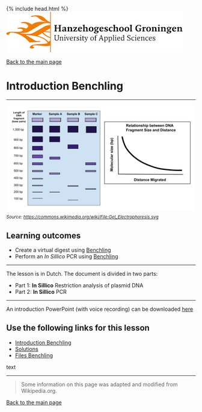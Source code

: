 {% include head.html %}
![Hanze](../hanze/hanze.png)

[Back to the main page](../index.md)

# Introduction Benchling

---

![Pic](./pics/impression.png)
*<sub>Source: https://commons.wikimedia.org/wiki/File:Gel_Electrophoresis.svg</sub>*

## Learning outcomes
- Create a virtual digest using [Benchling](https://www.benchling.com/)
- Perform an *In Sillico* PCR using [Benchling](https://www.benchling.com/)

--- 

The lesson is in Dutch.
The document is divided in two parts:
- Part 1: **In Sillico** Restriction analysis of plasmid DNA
- Part 2: **In Sillico** PCR


---

An introduction PowerPoint (with voice recording) can be downloaded [here](./files/introduction_benchling.pptx)

## Use the following links for this lesson

- [Introduction Benchling](./files/introduction_benchling.pdf)
- [Solutions](./files/introduction_benchling_solutions.pdf)
- [Files Benchling](./files/files_benchling.zip)


text

---

>Some  information on this page was adapted and modified from Wikipedia.org.

[Back to the main page](../index.md)